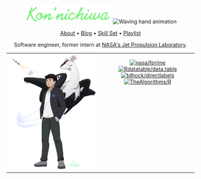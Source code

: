 <p align = "center">
<img width = "233" height = 50" src = "https://github.com/Anirban166/Anirban166/blob/master/Illustrations/Greetings.png"> <img src = "https://media.giphy.com/media/hvRJCLFzcasrR4ia7z/giphy.gif" alt = "Waving hand animation" width = "40px" height = "40px"> <br>

<p align = "center">
<a href = "https://anirban166.github.io/about/">About</a> • <a href = "https://anirban166.github.io/posts/">Blog</a> • <a href="https://anirban166.github.io/skillset/">Skill Set</a> • <a href = "https://anirban166.github.io/music/">Playlist</a>
</p>
<p align = "center">Software engineer, former intern at <a href="https://www.jpl.nasa.gov/">NASA's Jet Propulsion Laboratory</a>.</p>

<table style = "border-collapse: collapse; width: 100%;">
  <tr>
    <td width = "50%" style = "border: none; vertical-align: top;"> 
      <img src = "https://github.com/Anirban166/Anirban166/blob/master/Illustrations/Me%20and%20my%20buddy.png" alt = "Ani and his Mega Latios" height = "100%">     
    </td>
    <td width = "50%" style = "border: none; vertical-align: top; text-align: center;">
      <div>

  <a href="https://github.com/nasa/fprime"> ![nasa/fprime](https://github-readme-stats-anirban166.vercel.app/api/pin/?username=nasa&repo=fprime&hide_border=true&title_color=5bf59d&theme=nightowl)
  </a>
  <a href="https://github.com/Rdatatable/data.table"> ![Rdatatable/data.table](https://github-readme-stats-anirban166.vercel.app/api/pin/?username=Rdatatable&repo=data.table&theme=nightowl&hide_border=true&title_color=5bf59d)
  </a>
  <a href="https://github.com/tdhock/directlabels"> ![tdhock/directlabels](https://github-readme-stats-anirban166.vercel.app/api/pin/?username=tdhock&repo=directlabels&theme=nightowl&hide_border=true&title_color=5bf59d)
  </a>
  <a href="https://github.com/TheAlgorithms/R"> ![TheAlgorithms/R](https://github-readme-stats-anirban166.vercel.app/api/pin/?username=TheAlgorithms&repo=R&hide_border=true&title_color=5bf59d&theme=nightowl)
  </a>
      </div>
    </td>
  </tr>
</table>

<!-- <p align = "center"> <a href = "https://summerofcode.withgoogle.com/projects/4887653356404736"><img height = "40" src = "https://img.shields.io/badge/--black?style=flat&logo=google" alt = "Google Summer of Code 2020 Project Link"> </a> <a href = "mailto:ac4743@nau.edu"><img height = "40" src = "https://img.shields.io/badge/--black?style=flat&logo=gmail" alt = "University Email"> </a> <a href = "https://summerofcode.withgoogle.com/projects/#6251332043800576"><img height = "40" src = "https://img.shields.io/badge/--black?style=flat&logo=google" alt = "Google Summer of Code 2021 Project Link"> </a> <a href = "https://www.hackerrank.com/Anirban166"><img height = "40" src = "https://img.shields.io/badge/--black?style=flat&logo=HackerRank" alt = "HackerRank Link"> </a> </p> -->
